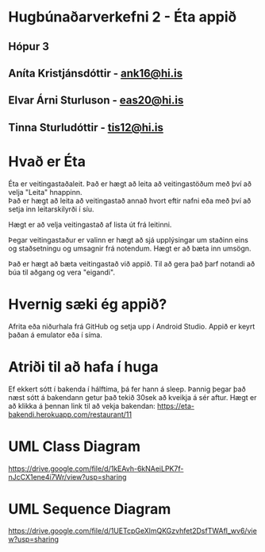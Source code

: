 # Hugbúnaðarverkefni 2 - Éta appið

## Hópur 3

## Aníta Kristjánsdóttir - ank16@hi.is

## Elvar Árni Sturluson - eas20@hi.is

## Tinna Sturludóttir - tis12@hi.is

# Hvað er Éta

Éta er veitingastaðaleit.  Það er hægt að leita að veitingastöðum með því að velja "Leita" hnappinn.  
Það er hægt að leita að veitingastað annað hvort eftir nafni eða með því að setja inn leitarskilyrði í síu.

Hægt er að velja veitingastað af lista út frá leitinni.

Þegar veitingastaður er valinn er hægt að sjá upplýsingar um staðinn eins og staðsetningu og umsagnir frá notendum.  Hægt er að bæta inn umsögn.

Það er hægt að bæta veitingastað við appið.  Til að gera það þarf notandi að búa til aðgang og vera "eigandi".

# Hvernig sæki ég appið?

Afrita eða niðurhala frá GitHub og setja upp í Android Studio.  Appið er keyrt þaðan á emulator eða í síma.

# Atriði til að hafa í huga

Ef ekkert sótt í bakenda í hálftíma, þá fer hann á sleep.  Þannig þegar það næst sótt á bakendann getur það tekið 30sek að kveikja á sér aftur. Hægt er að klikka á þennan link til að vekja bakendan: https://eta-bakendi.herokuapp.com/restaurant/11

# UML Class Diagram

https://drive.google.com/file/d/1kEAvh-6kNAeiLPK7f-nJcCX1ene4i7Wr/view?usp=sharing

# UML Sequence Diagram

https://drive.google.com/file/d/1UETcpGeXlmQKGzvhfet2DsfTWAfl_wv6/view?usp=sharing


